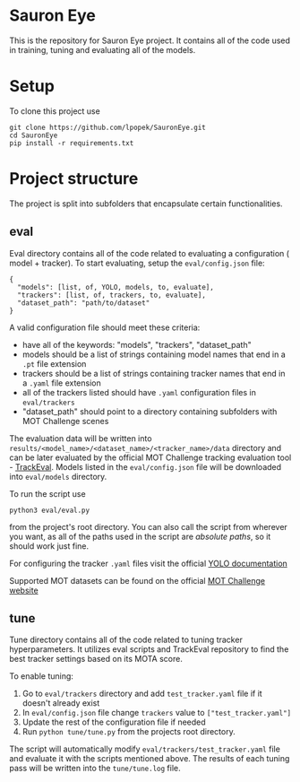 # Sauron Eye
This is the repository for Sauron Eye project. It contains all of the code used
in training, tuning and evaluating all of the models.

# Setup
To clone this project use
```
git clone https://github.com/lpopek/SauronEye.git
cd SauronEye
pip install -r requirements.txt
```

# Project structure
The project is split into subfolders that encapsulate certain functionalities.

## eval
Eval directory contains all of the code related to evaluating a configuration (
model + tracker). To start evaluating, setup the `eval/config.json` file:

```
{
  "models": [list, of, YOLO, models, to, evaluate],
  "trackers": [list, of, trackers, to, evaluate],
  "dataset_path": "path/to/dataset"
}
```

A valid configuration file should meet these criteria:
* have all of the keywords: "models", "trackers", "dataset_path"
* models should be a list of strings containing model names that end in a `.pt` file extension
* trackers should be a list of strings containing tracker names that end in a `.yaml` file extension 
* all of the trackers listed should have `.yaml` configuration files in `eval/trackers`
* "dataset_path" should point to a directory containing subfolders with MOT Challenge scenes

The evaluation data will be written into `results/<model_name>/<dataset_name>/<tracker_name>/data`
directory and can be later evaluated by the official MOT Challenge tracking 
evaluation tool - [TrackEval](https://github.com/JonathonLuiten/TrackEval). Models
listed in the `eval/config.json` file will be downloaded into `eval/models` directory.

To run the script use
```
python3 eval/eval.py
```
from the project's root directory. You can also call the script from wherever you
want, as all of the paths used in the script are *absolute paths*, so it should 
work just fine.

For configuring the tracker `.yaml` files visit the official [YOLO documentation](https://docs.ultralytics.com/modes/track/#tracker-selection:~:text=of%20each%20parameter.-,Tracker%20Arguments,-Some%20tracking%20behaviors)

Supported MOT datasets can be found on the official [MOT Challenge website](https://motchallenge.net/)

## tune
Tune directory contains all of the code related to tuning tracker hyperparameters. It utilizes eval
scripts and TrackEval repository to find the best tracker settings based on its MOTA score.

To enable tuning:
1. Go to `eval/trackers` directory and add `test_tracker.yaml` file if it doesn't already exist
2. In `eval/config.json` file change `trackers` value to `["test_tracker.yaml"]`
3. Update the rest of the configuration file if needed
3. Run `python tune/tune.py` from the projects root directory.

The script will automatically modify `eval/trackers/test_tracker.yaml` file and evaluate it with
the scripts mentioned above. The results of each tuning pass will be written into the `tune/tune.log`
file.